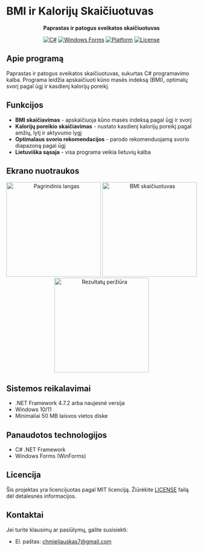 # BMI ir Kalorijų Skaičiuotuvas

<div align="center">
  <p><strong>Paprastas ir patogus sveikatos skaičiuotuvas</strong></p>
  
  [![C#](https://img.shields.io/badge/C%23-.NET%20Framework-blue.svg)](https://dotnet.microsoft.com/)
  [![Windows Forms](https://img.shields.io/badge/UI-Windows%20Forms-lightblue.svg)](https://docs.microsoft.com/en-us/dotnet/desktop/winforms/)
  [![Platform](https://img.shields.io/badge/Platform-Windows-green.svg)](https://www.microsoft.com/windows)
  [![License](https://img.shields.io/badge/License-MIT-green.svg)](LICENSE)
</div>

## Apie programą

Paprastas ir patogus sveikatos skaičiuotuvas, sukurtas C# programavimo kalba. Programa leidžia apskaičiuoti kūno masės indeksą (BMI), optimalų svorį pagal ūgį ir kasdienį kalorijų poreikį.

## Funkcijos

- **BMI skaičiavimas** - apskaičiuoja kūno masės indeksą pagal ūgį ir svorį
- **Kalorijų poreikio skaičiavimas** - nustato kasdienį kalorijų poreikį pagal amžių, lytį ir aktyvumo lygį
- **Optimalaus svorio rekomendacijos** - parodo rekomenduojamą svorio diapazoną pagal ūgį
- **Lietuviška sąsaja** - visa programa veikia lietuvių kalba

## Ekrano nuotraukos

<div align="center">
  <img src="https://res.cloudinary.com/dknalmer3/image/upload/v1749334336/Screenshot_2025-06-08_011102_wspcfo.png" alt="Pagrindinis langas" width="250"/>
  <img src="https://res.cloudinary.com/dknalmer3/image/upload/v1749334339/Screenshot_2025-06-08_011117_euskm2.png" alt="BMI skaičiuotuvas" width="250"/>
  <img src="https://res.cloudinary.com/dknalmer3/image/upload/v1749334340/Screenshot_2025-06-08_011132_mt1vjv.png" alt="Rezultatų peržiūra" width="250"/>
</div>

## Sistemos reikalavimai

- .NET Framework 4.7.2 arba naujesnė versija
- Windows 10/11
- Minimaliai 50 MB laisvos vietos diske

## Panaudotos technologijos

- C# .NET Framework
- Windows Forms (WinForms)

## Licencija

Šis projektas yra licencijuotas pagal MIT licenciją. Žiūrėkite [LICENSE](LICENSE) failą dėl detalesnės informacijos.

## Kontaktai

Jei turite klausimų ar pasiūlymų, galite susisiekti:
- El. paštas: chmieliauskas7@gmail.com
